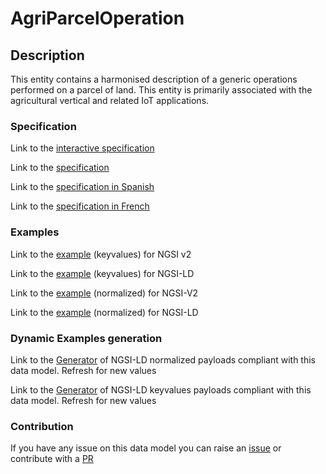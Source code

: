 # AgriParcelOperation

## Description 

This entity contains a harmonised description of a generic operations performed on a parcel of land. This entity is primarily associated with the agricultural vertical and related IoT applications.
### Specification

Link to the [interactive specification](https://swagger.lab.fiware.org/?url=https://smart-data-models.github.io/dataModel.Agrifood/AgriParcelOperation/swagger.yaml)

Link to the [specification](https://smart-data-models.github.io/dataModel.Agrifood/AgriParcelOperation/doc/spec.md)

Link to the [specification in Spanish](https://smart-data-models.github.io/dataModel.Agrifood/AgriParcelOperation/doc/spec_ES.md)

Link to the [specification in French](https://smart-data-models.github.io/dataModel.Agrifood/AgriParcelOperation/doc/spec_FR.md)
### Examples

Link to the [example](https://smart-data-models.github.io/dataModel.Agrifood/AgriParcelOperation/examples/example.json) (keyvalues) for NGSI v2

Link to the [example](https://smart-data-models.github.io/dataModel.Agrifood/AgriParcelOperation/examples/example.jsonld) (keyvalues) for NGSI-LD

Link to the [example](https://smart-data-models.github.io/dataModel.Agrifood/AgriParcelOperation/examples/example-normalized.json) (normalized) for NGSI-V2

Link to the [example](https://smart-data-models.github.io/dataModel.Agrifood/AgriParcelOperation/examples/example-normalized.jsonld) (normalized) for NGSI-LD
### Dynamic Examples generation

Link to the [Generator](https://smartdatamodels.org/extra/ngsi-ld_generator_v0.92.php?schemaUrl=https://raw.githubusercontent.com/smart-data-models/dataModel.Agrifood/master/AgriParcelOperation/schema.json&email=info@smartdatamodels.org) of NGSI-LD normalized payloads compliant with this data model. Refresh for new values

Link to the [Generator](https://smartdatamodels.org/extra/ngsi-ld_generator_keyvalues_v0.92.php?schemaUrl=https://raw.githubusercontent.com/smart-data-models/dataModel.Agrifood/master/AgriParcelOperation/schema.json&email=info@smartdatamodels.org) of NGSI-LD keyvalues payloads compliant with this data model. Refresh for new values
### Contribution

 If you have any issue on this data model you can raise an [issue](https://github.com/smart-data-models/dataModel.Agrifood/issues)  or contribute with a [PR](https://github.com/smart-data-models/dataModel.Agrifood/pulls)